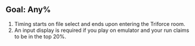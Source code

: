 ## Goal: Any%

1. Timing starts on file select and ends upon entering the Triforce room.
2. An input display is required if you play on emulator and your run claims to be in the top 20%.
